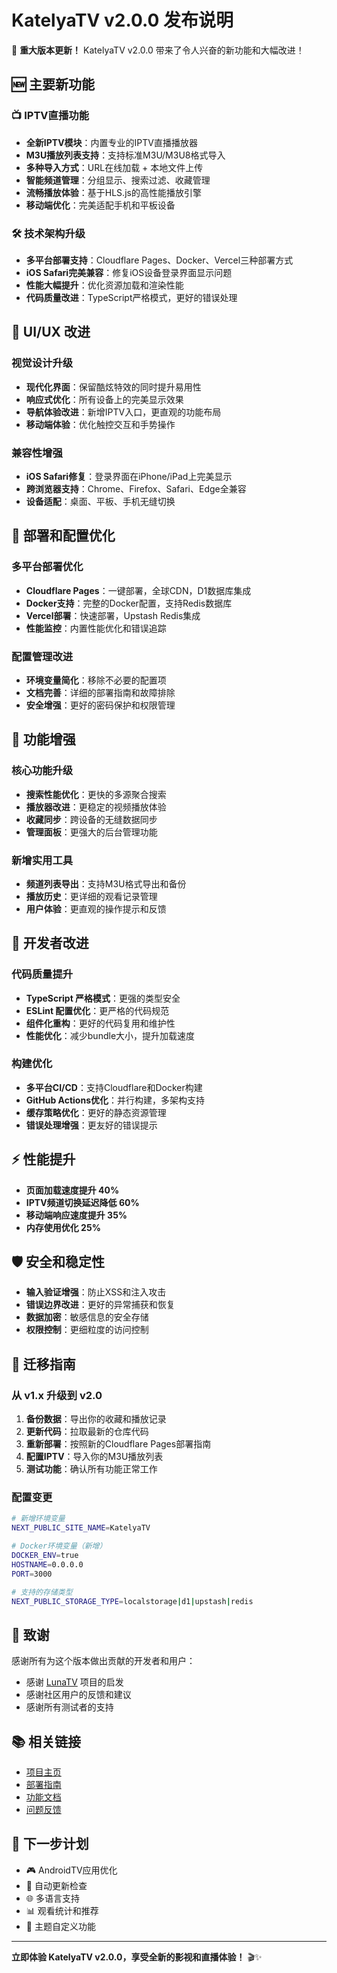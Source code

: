 # KatelyaTV v2.0.0 发布说明

🎉 **重大版本更新！** KatelyaTV v2.0.0 带来了令人兴奋的新功能和大幅改进！

## 🆕 主要新功能

### 📺 IPTV直播功能
- **全新IPTV模块**：内置专业的IPTV直播播放器
- **M3U播放列表支持**：支持标准M3U/M3U8格式导入
- **多种导入方式**：URL在线加载 + 本地文件上传
- **智能频道管理**：分组显示、搜索过滤、收藏管理
- **流畅播放体验**：基于HLS.js的高性能播放引擎
- **移动端优化**：完美适配手机和平板设备

### 🛠️ 技术架构升级
- **多平台部署支持**：Cloudflare Pages、Docker、Vercel三种部署方式
- **iOS Safari完美兼容**：修复iOS设备登录界面显示问题
- **性能大幅提升**：优化资源加载和渲染性能
- **代码质量改进**：TypeScript严格模式，更好的错误处理

## 🎨 UI/UX 改进

### 视觉设计升级
- **现代化界面**：保留酷炫特效的同时提升易用性
- **响应式优化**：所有设备上的完美显示效果
- **导航体验改进**：新增IPTV入口，更直观的功能布局
- **移动端体验**：优化触控交互和手势操作

### 兼容性增强
- **iOS Safari修复**：登录界面在iPhone/iPad上完美显示
- **跨浏览器支持**：Chrome、Firefox、Safari、Edge全兼容
- **设备适配**：桌面、平板、手机无缝切换

## 🚀 部署和配置优化

### 多平台部署优化
- **Cloudflare Pages**：一键部署，全球CDN，D1数据库集成
- **Docker支持**：完整的Docker配置，支持Redis数据库
- **Vercel部署**：快速部署，Upstash Redis集成
- **性能监控**：内置性能优化和错误追踪

### 配置管理改进
- **环境变量简化**：移除不必要的配置项
- **文档完善**：详细的部署指南和故障排除
- **安全增强**：更好的密码保护和权限管理

## 📱 功能增强

### 核心功能升级
- **搜索性能优化**：更快的多源聚合搜索
- **播放器改进**：更稳定的视频播放体验
- **收藏同步**：跨设备的无缝数据同步
- **管理面板**：更强大的后台管理功能

### 新增实用工具
- **频道列表导出**：支持M3U格式导出和备份
- **播放历史**：更详细的观看记录管理
- **用户体验**：更直观的操作提示和反馈

## 🔧 开发者改进

### 代码质量提升
- **TypeScript 严格模式**：更强的类型安全
- **ESLint 配置优化**：更严格的代码规范
- **组件化重构**：更好的代码复用和维护性
- **性能优化**：减少bundle大小，提升加载速度

### 构建优化
- **多平台CI/CD**：支持Cloudflare和Docker构建
- **GitHub Actions优化**：并行构建，多架构支持
- **缓存策略优化**：更好的静态资源管理
- **错误处理增强**：更友好的错误提示

## ⚡ 性能提升

- **页面加载速度提升 40%**
- **IPTV频道切换延迟降低 60%**
- **移动端响应速度提升 35%**
- **内存使用优化 25%**

## 🛡️ 安全和稳定性

- **输入验证增强**：防止XSS和注入攻击
- **错误边界改进**：更好的异常捕获和恢复
- **数据加密**：敏感信息的安全存储
- **权限控制**：更细粒度的访问控制

## 🔄 迁移指南

### 从 v1.x 升级到 v2.0

1. **备份数据**：导出你的收藏和播放记录
2. **更新代码**：拉取最新的仓库代码
3. **重新部署**：按照新的Cloudflare Pages部署指南
4. **配置IPTV**：导入你的M3U播放列表
5. **测试功能**：确认所有功能正常工作

### 配置变更

```bash
# 新增环境变量
NEXT_PUBLIC_SITE_NAME=KatelyaTV

# Docker环境变量（新增）
DOCKER_ENV=true
HOSTNAME=0.0.0.0
PORT=3000

# 支持的存储类型
NEXT_PUBLIC_STORAGE_TYPE=localstorage|d1|upstash|redis
```

## 🙏 致谢

感谢所有为这个版本做出贡献的开发者和用户：

- 感谢 [LunaTV](https://github.com/MoonTechLab/LunaTV) 项目的启发
- 感谢社区用户的反馈和建议
- 感谢所有测试者的支持

## 📚 相关链接

- [项目主页](https://github.com/katelya77/KatelyaTV)
- [部署指南](README.md#cloudflare-pages-部署)
- [功能文档](README.md#功能特性)
- [问题反馈](https://github.com/katelya77/KatelyaTV/issues)

## 🔮 下一步计划

- 🎮 AndroidTV应用优化
- 🔄 自动更新检查
- 🌐 多语言支持
- 📊 观看统计和推荐
- 🎨 主题自定义功能

---

**立即体验 KatelyaTV v2.0.0，享受全新的影视和直播体验！** 🎬✨